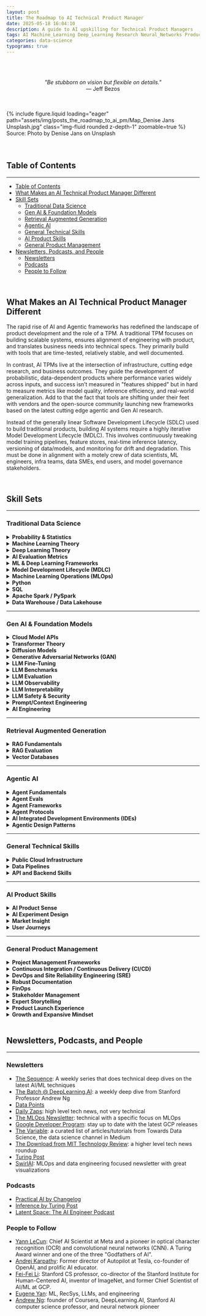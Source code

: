 ```yaml
---
layout: post
title: The Roadmap to AI Technical Product Manager
date: 2025-05-18 16:04:10
description: A guide to AI upskilling for Technical Product Managers
tags: AI Machine_Learning Deep_Learning Research Neural_Networks Product_Management Agents
categories: data-science
typograms: true
---
```


<br>
<br>
<p style="text-align: center;">
    <em>"Be stubborn on vision but flexible on details."</em><br>
    — Jeff Bezos 
</p>
<br>
<br>

<div class="row mt-3">
  <div class="col-sm mt-3 mt-md-0">
      {% include figure.liquid loading="eager" path="assets/img/posts_the_roadmap_to_ai_pm/Map_Denise Jans Unsplash.jpg" class="img-fluid rounded z-depth-1" zoomable=true %}
  </div>
</div>
<div class="caption">
    Source: Photo by Denise Jans on Unsplash
</div>
<br>
<br>

## Table of Contents

---

<!-- TOC -->

- [Table of Contents](#table-of-contents)
- [What Makes an AI Technical Product Manager Different](#what-makes-an-ai-technical-product-manager-different)
- [Skill Sets](#skill-sets)
    - [Traditional Data Science](#traditional-data-science)
    - [Gen AI & Foundation Models](#gen-ai--foundation-models)
    - [Retrieval Augmented Generation](#retrieval-augmented-generation)
    - [Agentic AI](#agentic-ai)
    - [General Technical Skills](#general-technical-skills)
    - [AI Product Skills](#ai-product-skills)
    - [General Product Management](#general-product-management)
- [Newsletters, Podcasts, and People](#newsletters-podcasts-and-people)
    - [Newsletters](#newsletters)
    - [Podcasts](#podcasts)
    - [People to Follow](#people-to-follow)

<!-- /TOC -->
<br>

## What Makes an AI Technical Product Manager Different

The rapid rise of AI and Agentic frameworks has redefined the landscape of product development and the role of a TPM. A traditional TPM focuses on building scalable systems, ensures alignment of engineering with product, and translates business needs into technical specs. They primarily build with tools that are time-tested, relatively stable, and well documented.

In contrast, AI TPMs live at the intersection of infrastructure, cutting edge research, and business outcomes. They guide the development of probabilistic, data-dependent products where performance varies widely across inputs, and success isn’t measured in "features shipped" but in hard to measure metrics like model quality, inference efficiency, and real-world generalization. Add to that the fact that tools are shifting under their feet with vendors and the open-source community launching new frameworks based on the latest cutting edge agentic and Gen AI research.

Instead of the generally linear Software Development Lifecycle (SDLC) used to build traditional products, building AI systems require a highly iterative Model Development Lifecycle (MDLC). This involves continuously tweaking model training pipelines, feature stores, real-time inference latency, versioning of data/models, and monitoring for drift and degradation. This must be done in alignment with a motely crew of data scientists, ML engineers, infra teams, data SMEs, end users, and model governance stakeholders.

<br>

## Skill Sets

---

<!------------------ Section --------------------->

### Traditional Data Science

<details>
  <summary><b>Probability & Statistics</b></summary>
  <ul>
    <li><a href="https://www.oreilly.com/library/view/practical-statistics-for/9781492072935/">(Book) Practical Statistics for Data Scientists by Peter Bruce</a></li>
  </ul>
</details>

<details>
  <summary><b>Machine Learning Theory</b></summary>
  <ul>
    <li>Supervised vs. Unsupervised Learning</li>
    <li>Regression, Classification, Clustering, Association, and Dimensionality Reduction</li>
    <li>Understand the different models (Random Forest, SVM, K-means, etc.) and when to use one over the other</li>
    <li>Hyperparameters and issues with each model.</li>
    <li>Grid vs. Random Search (Gradient Descent)</li>
  </ul>
</details>

<details>
  <summary><b>Deep Learning Theory</b></summary>
    <ul>
      <li>Model architectures for Artificial Neural Networks (ANN) and deep learning models (DNN, CNN, RNN, etc.)</li>
        <ul>
          <li>Activation functions</li>
          <li>Loss functions/cost functions</li>
          <li>Backpropagation</li>
          <li>Model weights and biases</li>
        </ul>
    </ul>
</details>

<details>
  <summary><b>AI Evaluation Metrics</b></summary>
  <ul>
    <li>Build an intuitive understanding of the right metrics for each model and use case.</li>
    <li>Recognize areas of concern or blind spots for each metric.</li>
  </ul>
</details>


<details>
  <summary><b>ML & Deep Learning Frameworks</b></summary>
    <ul>
      <li>Scikit-Learn</li>
      <li>PyTorch</li>
      <li>TensorFlow</li>
      <li>JAX</li>
      <li>Resources</li>
        <ul>
          <li><a href="https://www.coursera.org/specializations/deep-learning">(Class) Deep Learning Specialisation by Andrew Ng</a></li>
          <li><a href="https://www.deeplearningbook.org/">(Book) Deep Learning by Ian Goodfellow</a></li>
          <li><a href="https://www.oreilly.com/library/view/hands-on-machine-learning/9781098125967/">(Book) Hands-On Machine Learning with Scikit-Learn, Keras, and TensorFlow, 3rd Edition by Aurélien Géron</a></li>
          <li><a href="https://www.youtube.com/playlist?list=PLAqhIrjkxbuWI23v9cThsA9GvCAUhRvKZ">(Videos) Neural Networks: Zero to Hero by Andrej Karpathy</a></li>
        </ul>
    </ul>
</details>

<details>
  <summary><b>Model Development Lifecycle (MDLC)</b></summary>
  <ul>
    <li>Understand the end-to-end process of building, testing, deploying, and monitoring machine learning models.</li>
  </ul>
</details>

<details>
  <summary><b>Machine Learning Operations (MLOps)</b></summary>
  <ul>
    <li>Learn the principles and practices of maintaining and scaling ML workflows in production environments.</li>
    <li>General Resources</li>
      <ul>
        <li><a href="https://a.co/d/eIRcpD7">(Book) Designing Machine Learning Systems by Chip Huyen</a></li>
        <li><a href="https://github.com/GokuMohandas/Made-With-ML">(Class) Made With ML</a></li>
      </ul>
  </ul>
</details>

<details>
  <summary><b>Python</b></summary>
  <ul>
    <li>Learn Object-oriented programming (OOP) principles.</li>
    <li>Proficiency in Pandas and NumPy for data manipulation.</li>
    <li>Use Jupyter notebooks for exploration and experimentation.</li>
  </ul>
</details>

<details>
  <summary><b>SQL</b></summary>
  <ul>
    <li>Ensure fluency in querying and manipulating structured data from relational databases.</li>
  </ul>
</details>

<details>
  <summary><b>Apache Spark / PySpark</b></summary>
  <ul>
    <li>Leverage distributed computing for large-scale data processing.</li>
    <li>Use PySpark for writing scalable, Python-based ETL and analysis pipelines.</li>
  </ul>
</details>

<details>
  <summary><b>Data Warehouse / Data Lakehouse</b></summary>
  <ul>
    <li><a href="https://www.databricks.com/" target="_blank" rel="noopener noreferrer">Databricks</a></li>
    <li><a href="https://www.snowflake.com/" target="_blank" rel="noopener noreferrer">Snowflake</a></li>
    <li><a href="https://cloud.google.com/bigquery" target="_blank" rel="noopener noreferrer">GCP BigQuery</a></li>
  </ul>
</details>

---

<!------------------ Section --------------------->

### Gen AI & Foundation Models

<details>
  <summary><b>Cloud Model APIs</b></summary>
  <ul>
    <li><a href="https://azure.microsoft.com/en-us/products/ai-model-catalog">Azure - AI Foundry</a></li>
    <li><a href="https://cloud.google.com/model-garden">GCP - Vertex AI Model Garden</a></li>
    <li><a href="https://aws.amazon.com/bedrock/">AWS - Amazon Bedrock</a></li>
    <li><a href="https://openai.com/api/">OpenAI</a></li>
  </ul>
</details>

<details>
  <summary><b>Transformer Theory</b></summary>
  <ul>
    <li>Architecture & Training</li>
      <ul>
        <li>Attention Mechanism</li>
        <li>Positional Encoding</li>
        <li>Tokenization & Embeddings</li>
        <li>Decoder-Only, Encoder-Only, and Encoder-Decoder Models</li>
        <li>Hyperparameter Tuning</li>
          <ul>
            <li>Temperature</li>
            <li>top-K</li>
            <li>top-P</li>
          </ul>
      </ul>
    <li>Resources:</li>
    <ul>
        <li><a href="https://www.manning.com/books/build-a-large-language-model-from-scratch">(Book) Build a Large Language Model (From Scratch) by Sebastian Raschka</a></li>
        <li><a href="https://a.co/d/3POHRks">(Book) Hands-On Large Language Models by Jay Alammar</a></li>
        <li><a href="https://a.co/d/fI0MdEB">(Book) Natural Language Processing with Transformers by Lewis Tunstall</a></li>
        <li><a href="https://www.youtube.com/watch?v=7xTGNNLPyMI&ab_channel=AndrejKarpathy">(Video) Deep Dive into LLMs like ChatGPT by Andrej Karpathy</a></li>
        <li><a href="https://arxiv.org/abs/1706.03762">(Paper) Attention is All You Need</a></li>
        <li><a href="https://www.youtube.com/watch?v=9vM4p9NN0Ts&ab_channel=StanfordOnline">(Class) Stanford CS229 - Machine Learning - Building Large Language Models (LLMs)</a></li>
      </ul>
  </ul>
</details>

<details>
  <summary><b>Diffusion Models</b></summary>
  <ul>
    <li></li>
  </ul>
</details>

<details>
  <summary><b>Generative Adversarial Networks (GAN)</b></summary>
  <ul>
    <li><a href="https://www.deeplearning.ai/courses/generative-adversarial-networks-gans-specialization/" target="_blank" rel="noopener noreferrer">(Course) DeepLearning.AI - GAN Specialization</a></li>
    <li><a href="https://arxiv.org/abs/1406.2661" target="_blank" rel="noopener noreferrer">(Paper) Original GAN Paper (Goodfellow et al.)</a></li>
    <li><a href="https://www.tensorflow.org/tutorials/generative/dcgan" target="_blank" rel="noopener noreferrer">(Tutorial) TensorFlow Deep Convolutional GAN Tutorial</a></li>
    <li><a href="https://www.youtube.com/watch?v=8L11aMN5KY8" target="_blank" rel="noopener noreferrer">(Video) A Friendly Introduction to GANs by Serrano Academy</a></li>
  </ul>
</details>

<details>
  <summary><b>LLM Fine-Tuning</b></summary>
  <ul>
    <li>Compute Efficiency Techniques</li>
      <ul>
        <li>LoRA</li>
        <li>QLoRA</li>
        <li>PEFT</li>
      </ul>
  </ul>
</details>

<details>
  <summary><b>LLM Benchmarks</b></summary>
  <ul>
    <li><a href="https://www.latent.space/p/benchmarks-101">(Podcast) AI Fundamentals: Benchmarks 101</a></li>
    <li><a href="https://www.latent.space/p/benchmarks-201">(Podcast) Benchmarks 201: Why Leaderboards > Arenas >> LLM-as-Judge</a></li>
  </ul>
</details>

<details>
  <summary><b>LLM Evaluation</b></summary>
  <ul>
    <li>LLM Eval Metrics</li>
      <ul>
        <li>Statistical Metrics</li>
          <ul>
            <li><a href="https://en.wikipedia.org/wiki/BLEU">BLEU</a></li>
            <li><a href="https://en.wikipedia.org/wiki/ROUGE_(metric)">ROUGE (Recall-Oriented Understudy for Gisting Evaluation)</a></li>
            <li><a href="https://en.wikipedia.org/wiki/METEOR">METEOR (Metric for Evaluation of Translation with Explicit Ordering)</a></li>
            <li><a href="https://en.wikipedia.org/wiki/Levenshtein_distance">Levenshtein Distance</a></li>
          </ul>
        <li>LLM-as-Judge Metrics</li>
      </ul>
    <li>LLM Eval Tools</li>
      <ul>
        <li><a href="https://docs.ragas.io">Ragas</a></li>
      </ul>
    <li>LLM-as-Judge Techniques</li>
      <ul>
        <li>Pairwise Comparison</li>
        <li>Evaluation by Criteria (Reference Free)</li>
        <li>Evaluation by Criteria (Reference-Based)</li>
      </ul>
  </ul>
</details>

<details>
  <summary><b>LLM Observability</b></summary>
  <ul>
    <li>Langfuse</li>
    <li><a href="https://www.langchain.com/langsmith">LangSmith</a>: a developer platform for inspecting, tracing, and evaluating LLM-powered applications built with LangChain or other orchestration frameworks. It enables fine-grained logging of prompts, model inputs/outputs, tool invocations, and intermediate steps, while supporting automated and manual evaluation workflows for performance, latency, and correctness.</li>
  </ul>
</details>

<details>
  <summary><b>LLM Interpretability</b></summary>
  <ul>
    <li>Anthropic's Interpretability Team</li>
      <ul>
        <li><a href="https://transformer-circuits.pub/2024/scaling-monosemanticity/index.html">Dictionary Learning</a></li>
        <li><a href="https://www.anthropic.com/research/towards-monosemanticity-decomposing-language-models-with-dictionary-learning">Monosemanticity</a></li>
        <li><a href="https://transformer-circuits.pub/2025/attribution-graphs/biology.html">Attributional Graphs</a></li>
      </ul>
  </ul>
</details>

<details>
  <summary><b>LLM Safety & Security</b></summary>
  <ul>
    <li>Content Filtering</li>
      <ul>
        <li><a href="https://cloud.google.com/security-command-center/docs/model-armor-overview">GCP Model Armor</a>
        </li>
      </ul>
  </ul>
</details>

<details>
  <summary><b>Prompt/Context Engineering</b></summary>
  <ul>
    <li><a href="https://platform.openai.com/docs/guides/text?api-mode=responses">(Article) OpenAI Prompting Guide</a></li>
    <li><a href="https://www.promptingguide.ai/">(Website) Prompt Engineering Guide by DAIR.AI</a></li>
  </ul>
</details>

<details>
  <summary><b>AI Engineering</b></summary>
  <ul>
    <li><a href="https://a.co/d/gr8eiN1">(Book) AI Engineering: Building Applications with Foundation Models by Chip Huyen</a></li>
  </ul>
</details>

---

<!------------------ Section --------------------->

### Retrieval Augmented Generation

<details>
  <summary><b>RAG Fundamentals</b></summary>
  <ul>
    <li>Vector embeddings</li>
    <li>Chunking</li>
    <li>Hybrid retrieval</li>
    <li>General Resources</li>
      <ul>
        <li>
          <a href="https://github.com/NirDiamant/RAG_Techniques">(GitHub) RAG Techniques by Nir Diamant</a>
        </li>
      </ul>
  </ul>
</details>

<details>
  <summary><b>RAG Evaluation</b></summary>
  <ul>
    <li>RAG Eval Metrics</li>
    <ul>
      <li>Context Precision</li>
      <li>Context Recall</li>
      <li>Content Entities Recall</li>
      <li>Noise Sensitivity</li>
      <li>Response Relevance</li>
      <li>Faithfulness</li>
      <li>Multimodal Faithfulness</li>
      <li>Multimodal Relevance</li>
    </ul>
  <li>RAG Eval Tools</li>
    <ul>
      <li>Ragas</li>
    </ul>
  </ul>
</details>

<details>
  <summary><b>Vector Databases</b></summary>
  <ul>
    <li>Vector Search Prototyping Libraries</li>
      <ul>
        <li><a href="https://faiss.ai/">FAISS</a></li>
        <li><a href="https://github.com/nmslib/hnswlib">HNSWlib</a></li>
      </ul>
    <li>Production Databases</li>
      <ul>
        <li>Pinecone</li>
        <li>Weaviate</li>
        <li>Chroma</li>
        <li>Elasticsearch</li>
        <li>Milvus</li>
      </ul>
  </ul>
</details>

---

<!------------------ Section --------------------->

### Agentic AI

<details>
  <summary><b>Agent Fundamentals</b></summary>
  <ul>
    <li><a href="https://www.kaggle.com/whitepaper-agents">(White Paper) Google Agents White Paper by Julia Wiesinger et al.</a></li>
    <li><a href="https://www.kaggle.com/whitepaper-agent-companion">(White Paper) Google Agents Companion by Antonio Gulli et al.</a></li>
    <li><a href="https://arxiv.org/abs/2505.10468">(Paper) AI Agents vs. Agentic AI: A Conceptual Taxonomy, Applications and Challenges</a></li>
    <li><a href="https://arxiv.org/abs/2210.03629">(Paper) ReAct: Synergizing Reasoning and Acting in Language Models by Shunyu Yao et al.</a></li>
    <li><a href="https://huggingface.co/learn/agents-course/en/unit0/introduction">(Course) HuggingFace AI Agents Course</a></li>
  </ul>
</details>

<details>
  <summary><b>Agent Evals</b></summary>
  <ul>
    <li><a href="https://arxiv.org/abs/2410.10934">(Paper) Agent-as-a-Judge: Evaluate Agents with Agents</a></li>
  </ul>
</details>

<details>
  <summary><b>Agent Frameworks</b></summary>
  <ul>
    <li>LangChain</li>
    <li>LangGraph
      <ul>
        <li><a href="https://www.deeplearning.ai/short-courses/ai-agents-in-langgraph/">(Class) AI Agents in LangGraph by DeepLearning.AI</a></li>
      </ul>
    </li>
    <li>LlamaIndex
      <ul>
        <li><a href="https://www.deeplearning.ai/short-courses/building-agentic-rag-with-llamaindex/">(Class) Building Agentic RAG with LlamaIndex</a></li>
      </ul>
    </li>
    <li>OpenAI Agent SDK</li>
    <li>Mastra</li>
  </ul>
</details>

<details>
  <summary><b>Agent Protocols</b></summary>
  <ul>
    <li>Anthropic Model Context Protocol (MCP)
      <ul>
        <li><a href="https://blog.neosage.io/p/why-every-ai-builder-needs-to-understand">(Article) Why Every AI Builder Needs to Understand MCP</a></li>
      </ul>
    </li>
    <li>Google Agent-2-Agent (A2A)</li>
  </ul>
</details>

<details>
  <summary><b>AI Integrated Development Environments (IDEs)</b></summary>
  <ul>
    <li>Cursor</li>
    <li>Windsurf</li>
    <li>Replit</li>
  </ul>
</details>

<details>
  <summary><b>Agentic Design Patterns</b></summary>
  <ul>
    <li><a href="https://www.philschmid.de/agentic-pattern">(Article) Zero to One: Learning Agentic Patterns</a></li>
    <li><a href="https://www.deeplearning.ai/short-courses/ai-agentic-design-patterns-with-autogen/">(Class) AI Agentic Design Patterns with AutoGen</a></li>
    <li><a href="https://www.deeplearning.ai/short-courses/multi-ai-agent-systems-with-crewai/">(Class) Multi AI Agent Systems with crewAI</a></li>
  </ul>
</details>

---

<!------------------ Section --------------------->

### General Technical Skills

<details>
  <summary><b>Public Cloud Infrastructure</b></summary>
  <ul>
    <li><a href="https://cloud.google.com/">Google Cloud Platform (GCP)</a></li>
    <li><a href="https://azure.microsoft.com/en-us/">Microsoft Azure</a></li>
    <li><a href="https://aws.amazon.com/">Amazon Web Services (AWS)</a></li>
  </ul>
</details>

<details>
  <summary><b>Data Pipelines</b></summary>
  <ul>
    <li>Apache Airflow</li>
      <ul>
        <li>GCP Composer</li>
        <li>Amazon Managed Workflows for Apache Airflow (MWAA)</li>
        <li>Azure Workflow Orchestration Manager</li>
      </ul>
    <li>Dataflow</li>
    <li>Apache Beam</li>
    <li>Apache Kafka</li>
  </ul>
</details>

<details>
  <summary><b>API and Backend Skills</b></summary>
  <ul>
    <li>Develop backends with FastAPI or Flask</li>
    <li>Implement REST and streaming endpoints for AI services</li>
    <li>Design authentication and rate-limiting systems</li>
    <li>Build WebSocket implementations for real-time AI interactions</li>
  </ul>
</details>

---

<!------------------ Section --------------------->

### AI Product Skills

<details>
  <summary><b>AI Product Sense</b></summary>
  <ul>
    <li>Understand what can, and importantly cannot, be solved by AI (i.e. AI is not a silver bullet, many processes and products are better served with non-AI solutions)</li>
  </ul>
</details>

<details>
  <summary><b>AI Experiment Design</b></summary>
  <ul>
    <li>Practice iterative hypothesis testing with quantitative evaluation. </li>
    <li>Lead with A/B test, user interviews, and user feedback loops where possible</li>
  </ul>
</details>

<details>
  <summary><b>Market Insight</b></summary>
  <ul>
    <li>Build a deep understanding of the AI market, its competitive landscape, and emerging trends</li>
  </ul>
</details>

<details>
  <summary><b>User Journeys</b></summary>
  <ul>
    <li>Define clear user journeys aligned with a strategic AI product philosophy and a north star metric.</li>
  </ul>
</details>

---

<!------------------ Section --------------------->

### General Product Management

<details>
  <summary><b>Project Management Frameworks</b></summary>
  <ul>
    <li><ins>Waterfall</ins>: A traditional, sequential approach where each project phase is completed before the next begins. Each phase has specific deliverables and a review process, making it suitable for projects with clearly defined requirements and predictable outcomes. However, it offers limited flexibility for changes once a phase is complete.</li>
    <li><ins>Agile</ins>: An iterative and incremental approach, suitable for projects with evolving requirements</li>
      <ul>
        <li><ins>Scrum</ins>: structured roles, sprints, and ceremonies.</li>
        <li><ins>Kanban</ins>: visual flow-based system emphasizing WIP limits and continuous delivery.</li>
      </ul>
  </ul>
</details>

<details>
  <summary><b>Continuous Integration / Continuous Delivery (CI/CD)</b></summary>
  <ul>
    <li>Automate testing, building, and deployment to speed up release cycles and improve reliability.</li>
  </ul>
</details>

<details>
  <summary><b>DevOps and Site Reliability Engineering (SRE)</b></summary>
  <ul>
    <li>Bridge development and operations to ensure scalable, stable, and reliable systems.</li>
    <li>SRE focuses on uptime, latency, monitoring, and incident response with a software engineering mindset.</li>
  </ul>
</details>

<details>
  <summary><b>Robust Documentation</b></summary>
  <ul>
    <li>Ensure product documentation is clear, current, and accessible to cross-functional teams.</li>
  </ul>
</details>

<details>
  <summary><b>FinOps</b></summary>
  <ul>
    <li>Manage cloud financial operations to maximize efficiency and optimize cost.</li>
  </ul>
</details>

<details>
  <summary><b>Stakeholder Management</b></summary>
  <ul>
    <li>Adept at influencing executives and building consensus in a constantly changing and fast-paced environment.</li>
  </ul>
</details>

<details>
  <summary><b>Expert Storytelling</b></summary>
  <ul>
    <li>Craft compelling product messaging and present effectively to diverse audiences.</li>
  </ul>
</details>

<details>
  <summary><b>Product Launch Experience</b></summary>
  <ul>
    <li>Know what to do at each product launch stage and how to execute effectively to get things over the finish line</li>
  </ul>
</details>

<details>
  <summary><b>Growth and Expansive Mindset</b></summary>
  <ul>
    <li>Foster a curiosity to learn, a growth mindset, a positive attitude, and a "kind human" policy.</li>
  </ul>
</details>

<br>

## Newsletters, Podcasts, and People

---

### Newsletters

- [The Sequence](https://thesequence.substack.com/): A weekly series that does technical deep dives on the latest AI/ML techniques
- [The Batch @ DeepLearning.AI](https://www.deeplearning.ai/the-batch/): a weekly deep dive from Stanford Professor Andrew Ng
- [Data Points](https://www.deeplearning.ai/the-batch/tag/data-points/)
- [Daily Zaps](https://www.dailyzaps.com/): high level tech news, not very technical
- [The MLOps Newsletter](https://mlops.substack.com/): technical with a specific focus on MLOps
- [Google Developer Program](https://developers.google.com/newsletter): stay up to date with the latest GCP releases
- [The Variable](https://medium.com/towards-data-science/newsletter): a curated list of articles/tutorials from Towards Data Science, the data science channel in Medium
- [The Download from MIT Technology Review](https://www.technologyreview.com/topic/download-newsletter/): a higher level tech news roundup
- [Turing Post](https://www.turingpost.com/subscribe?ref=WAGU23hEVa)
- [SwirlAI](https://www.newsletter.swirlai.com/): MLOps and data engineering focused newsletter with great visualizations

### Podcasts

- [Practical AI by Changelog](https://podcasts.apple.com/us/podcast/practical-ai/id1406537385)
- [Inference by Turing Post](https://www.youtube.com/playlist?list=PLRRoCwK1ZTNCAZXXOswpIYQqzMgT4swsI)
- [Latent Space: The AI Engineer Podcast](https://www.latent.space/podcast)

### People to Follow

- [Yann LeCun](https://www.linkedin.com/in/yann-lecun/): Chief AI Scientist at Meta and a pioneer in optical character recognition (OCR) and convolutional neural networks (CNN). A Turing Award winner and one of the three "Godfathers of AI".
- [Andrej Karpathy](https://karpathy.ai/): Former director of Autopilot at Tesla, co-founder of OpenAI, and prolific AI educator.
- [Fei-Fei Li](https://www.linkedin.com/in/fei-fei-li-4541247/): Stanford CS professor, co-director of the Stanford Institute for Human-Centered AI, inventor of ImageNet, and former Chief Scientist of AI/ML at GCP.
- [Eugene Yan](https://eugeneyan.com/subscribe): ML, RecSys, LLMs, and engineering
- [Andrew Ng](https://www.andrewng.org/): founder of Coursera, DeepLearning.AI, Stanford AI computer science professor, and neural network pioneer
